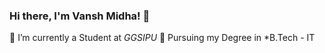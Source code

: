 ### Hi there, I'm Vansh Midha! 👋

🌱 I’m currently a Student at *GGSIPU*
🥅 Pursuing my Degree in *B.Tech - IT


